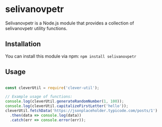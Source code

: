 # selivanovpetr

Selivanovpetr is a Node.js module that provides a collection of selivanovpetr utility functions.

## Installation

You can install this module via npm: `npm install selivanovpetr`

## Usage
```javascript

const cleverUtil = require('clever-util');

// Example usage of functions:
console.log(cleverUtil.generateRandomNumber(1, 100));
console.log(cleverUtil.capitalizeFirstLetter('hello'));
cleverUtil.fetchData('https://jsonplaceholder.typicode.com/posts/1')
  .then(data => console.log(data))
  .catch(err => console.error(err));
```


